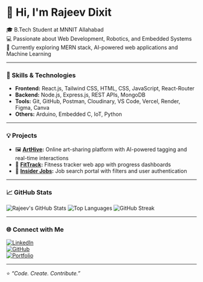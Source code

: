 # 👋 Hi, I'm Rajeev Dixit

🎓 B.Tech Student at MNNIT Allahabad  
💻 Passionate about Web Development, Robotics, and Embedded Systems  
🚀 Currently exploring MERN stack, AI-powered web applications and Machine Learning

---

### 🧠 Skills & Technologies
- **Frontend:** React.js, Tailwind CSS, HTML, CSS, JavaScript, React-Router  
- **Backend:** Node.js, Express.js, REST APIs, MongoDB  
- **Tools:** Git, GitHub, Postman, Cloudinary, VS Code, Vercel, Render, Figma, Canva  
- **Others:** Arduino, Embedded C, IoT, Python  

---

### 💡 Projects
- 🖼️ **[ArtHive](https://github.com/rajeevdixit-16/ArtHive):** Online art-sharing platform with AI-powered tagging and real-time interactions  
- 💪 **[FitTrack](https://github.com/rajeevdixit-16/FitTrack):** Fitness tracker web app with progress dashboards  
- 💼 **[Insider Jobs](https://github.com/rajeevdixit-16/Insider-Jobs):** Job search portal with filters and user authentication  

---

### 📈 GitHub Stats

![Rajeev's GitHub Stats](https://github-readme-stats.vercel.app/api?username=rajeevdixit-16&show_icons=true&theme=tokyonight)
![Top Languages](https://github-readme-stats.vercel.app/api/top-langs/?username=rajeevdixit-16&layout=compact&theme=tokyonight)
![GitHub Streak](https://streak-stats.demolab.com?user=rajeevdixit-16&theme=tokyonight&hide_border=true)


---

### 🌐 Connect with Me
[![LinkedIn](https://img.shields.io/badge/LinkedIn-blue?logo=linkedin&logoColor=white)](https://www.linkedin.com/in/rajeev-dixit-892526346/)  
[![GitHub](https://img.shields.io/badge/GitHub-black?logo=github&logoColor=white)](https://github.com/rajeevdixit-16)  
[![Portfolio](https://img.shields.io/badge/Portfolio-000?logo=vercel&logoColor=white)](https://portfolio-rajeevdixit.vercel.app/)

---
⭐️ *“Code. Create. Contribute.”*
